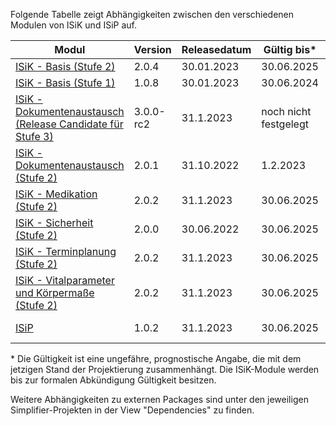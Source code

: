 Folgende Tabelle zeigt Abhängigkeiten zwischen den verschiedenen Modulen von ISiK und ISiP auf.

| **Modul**                     | **Version** | **Releasedatum** |**Gültig bis\*** |  **Abkündigungsdatum** | **Abhängigkeiten** |
|-----------------------------------|-------------|------------------|-----------------------|----------------|--------------------|
| [ISiK - Basis (Stufe 2)](https://simplifier.net/isik)    |     2.0.4        |    30.01.2023        |  30.06.2025 |       -    |     |
| [ISiK - Basis (Stufe 1)](https://simplifier.net/isik-basis-1)    |       1.0.8      |     30.01.2023              |   30.06.2024 |   -     |        |
|[ISiK - Dokumentenaustausch (Release Candidate für Stufe 3)](https://simplifier.net/spec-isik-dokumentenaustausch)    |     3.0.0-rc2       |      31.1.2023      |   noch nicht festgelegt |      -    |  [ISiK - Basis (Stufe 2)](https://simplifier.net/isik)   |
|[ISiK - Dokumentenaustausch (Stufe 2)](https://gematik.github.io/spec-ISiK-Dokumentenaustausch/IG/2.0.1/ImplementationGuide-markdown-Einfuehrung.html)    |     2.0.1       |      31.10.2022      |         1.2.2023   | 1.2.2023   |
| [ISiK - Medikation (Stufe 2)](https://simplifier.net/spec-isik-medikation)    | 2.0.2 |          31.1.2023        |  30.06.2025 |     -    |    [ISiK - Basis (Stufe 2)](https://simplifier.net/isik)   |
[ISiK - Sicherheit (Stufe 2)](https://simplifier.net/spec-isik-sicherheit)    |     2.0.0       |     30.06.2022       |    30.06.2025 |     -    |    |
| [ISiK - Terminplanung (Stufe 2)](https://simplifier.net/spec-isik-terminplanung)    |     2.0.2        |    31.1.2023        |  30.06.2025 |       -    |  [ISiK - Basis (Stufe 2)](https://simplifier.net/isik)    |
| [ISiK - Vitalparameter und Körpermaße (Stufe 2)](https://simplifier.net/spec-isik-vitalparameter-und-koerpermasse)   |        2.0.2     |    31.1.2023    |   30.06.2025 |  -      | [ISiK - Basis (Stufe 2)](https://simplifier.net/isik)  |
| [ISiP](https://simplifier.net/isip)     |       1.0.2      |       31.1.2023           | 30.06.2025 |     -   |   [ISiK - Basis (Stufe 2)](https://simplifier.net/isik)     |


\* Die Gültigkeit ist eine ungefähre, prognostische Angabe, die mit dem jetzigen Stand der Projektierung zusammenhängt. Die ISiK-Module werden bis zur formalen Abkündigung Gültigkeit besitzen.

Weitere Abhängigkeiten zu externen Packages sind unter den jeweiligen Simplifier-Projekten in der View "Dependencies" zu finden.
